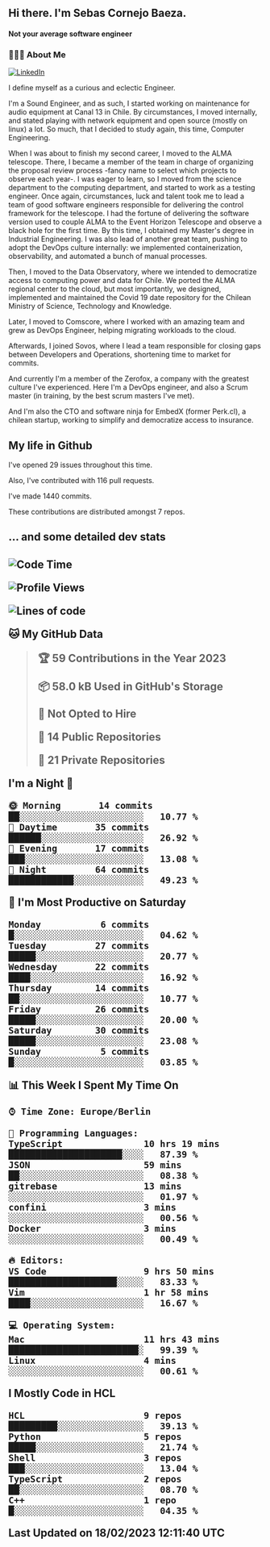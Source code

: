 <h2> Hi there.  I'm Sebas Cornejo Baeza.</h2>
<h4> Not your average software engineer</h4>
<h3> 👨🏻‍💻 About Me </h3>
<a href="http://linkedin.com/in/sebastian-cornejo-baeza/"><img alt="LinkedIn" src="https://img.shields.io/badge/Sebas%20Cornejo%20-informational?style=appveyor&logo=linkedin"></a>


I define myself as a curious and eclectic Engineer.

I'm a Sound Engineer, and as such, I started working on maintenance for audio equipment at Canal 13 in Chile.
By circumstances, I moved internally, and stated playing with network equipment and open source (mostly on linux) 
a lot. So much, that I decided to study again, this time, Computer Engineering.

When I was about to finish my second career, I moved to the ALMA telescope. There, I became a member of the team
in charge of organizing the proposal review process -fancy name to select which projects to observe each year-. 
I was eager to learn, so I moved from the science department to the computing department, and started to work as 
a testing engineer. Once again, circumstances, luck and talent took me to lead a team of good software engineers 
responsible for delivering the control framework for the telescope. I had the fortune of delivering the software
version used to couple ALMA to the Event Horizon Telescope and observe a black hole for the first time.
By this time, I obtained my Master's degree in Industrial Engineering.
I was also lead of another great team, pushing to adopt the DevOps culture internally: we implemented containerization, observability, and automated a bunch of manual processes.

Then, I moved to the Data Observatory, where we intended to democratize access to computing power
and data for Chile. We ported the ALMA regional center to the cloud, but most importantly, we designed, implemented
and maintained the Covid 19 date repository for the Chilean Ministry of Science, Technology and Knowledge.

Later, I moved to Comscore, where I worked with an amazing team and grew as DevOps Engineer, helping migrating workloads to the cloud.

Afterwards, I joined Sovos, where I lead a team responsible for closing gaps between Developers and Operations, shortening time to market for commits.

And currently I'm a member of the Zerofox, a company with the greatest culture I've experienced. Here I'm a DevOps
engineer, and also a Scrum master (in training, by the best scrum masters I've met).
 
And I'm also the CTO and software ninja for EmbedX (former Perk.cl), a chilean startup, working to simplify and democratize access to insurance.

<h2> My life in Github </h2>

I've opened 29 issues throughout this time.

Also, I've contributed with 116 pull requests.

I've made 1440 commits.

These contributions are distributed amongst 7 repos.

<h2>... and some detailed dev stats<h2>

<!--START_SECTION:waka-->
![Code Time](http://img.shields.io/badge/Code%20Time-267%20hrs%2040%20mins-blue)

![Profile Views](http://img.shields.io/badge/Profile%20Views-59-blue)

![Lines of code](https://img.shields.io/badge/From%20Hello%20World%20I%27ve%20Written-540%20Thousand%20lines%20of%20code-blue)

**🐱 My GitHub Data** 

> 🏆 59 Contributions in the Year 2023
 > 
> 📦 58.0 kB Used in GitHub's Storage 
 > 
> 🚫 Not Opted to Hire
 > 
> 📜 14 Public Repositories 
 > 
> 🔑 21 Private Repositories  
 > 
**I'm a Night 🦉** 

```text
🌞 Morning       14 commits       ██░░░░░░░░░░░░░░░░░░░░░░░   10.77 % 
🌆 Daytime       35 commits       ██████░░░░░░░░░░░░░░░░░░░   26.92 % 
🌃 Evening       17 commits       ███░░░░░░░░░░░░░░░░░░░░░░   13.08 % 
🌙 Night         64 commits       ████████████░░░░░░░░░░░░░   49.23 % 

```
📅 **I'm Most Productive on Saturday** 

```text
Monday           6 commits       █░░░░░░░░░░░░░░░░░░░░░░░░   04.62 % 
Tuesday         27 commits       █████░░░░░░░░░░░░░░░░░░░░   20.77 % 
Wednesday       22 commits       ████░░░░░░░░░░░░░░░░░░░░░   16.92 % 
Thursday        14 commits       ██░░░░░░░░░░░░░░░░░░░░░░░   10.77 % 
Friday          26 commits       █████░░░░░░░░░░░░░░░░░░░░   20.00 % 
Saturday        30 commits       █████░░░░░░░░░░░░░░░░░░░░   23.08 % 
Sunday           5 commits       █░░░░░░░░░░░░░░░░░░░░░░░░   03.85 % 

```


📊 **This Week I Spent My Time On** 

```text
⌚︎ Time Zone: Europe/Berlin

💬 Programming Languages: 
TypeScript               10 hrs 19 mins      █████████████████████░░░░   87.39 % 
JSON                     59 mins             ██░░░░░░░░░░░░░░░░░░░░░░░   08.38 % 
gitrebase                13 mins             ░░░░░░░░░░░░░░░░░░░░░░░░░   01.97 % 
confini                  3 mins              ░░░░░░░░░░░░░░░░░░░░░░░░░   00.56 % 
Docker                   3 mins              ░░░░░░░░░░░░░░░░░░░░░░░░░   00.49 % 

🔥 Editors: 
VS Code                  9 hrs 50 mins       ████████████████████░░░░░   83.33 % 
Vim                      1 hr 58 mins        ████░░░░░░░░░░░░░░░░░░░░░   16.67 % 

💻 Operating System: 
Mac                      11 hrs 43 mins      ████████████████████████░   99.39 % 
Linux                    4 mins              ░░░░░░░░░░░░░░░░░░░░░░░░░   00.61 % 

```

**I Mostly Code in HCL** 

```text
HCL                      9 repos             █████████░░░░░░░░░░░░░░░░   39.13 % 
Python                   5 repos             █████░░░░░░░░░░░░░░░░░░░░   21.74 % 
Shell                    3 repos             ███░░░░░░░░░░░░░░░░░░░░░░   13.04 % 
TypeScript               2 repos             ██░░░░░░░░░░░░░░░░░░░░░░░   08.70 % 
C++                      1 repo              █░░░░░░░░░░░░░░░░░░░░░░░░   04.35 % 

```



 Last Updated on 18/02/2023 12:11:40 UTC
<!--END_SECTION:waka-->
